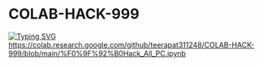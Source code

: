 # COLAB-HACK-999
[![Typing SVG](https://readme-typing-svg.herokuapp.com?color=16D400&size=25&width=770&lines=Hack-Colab-All-PC)](https://git.io/typing-svg)
https://colab.research.google.com/github/teerapat311248/COLAB-HACK-999/blob/main/%F0%9F%92%B0Hack_All_PC.ipynb
